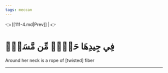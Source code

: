 ```yaml
---
tags: meccan
---
```


👈 [[111-4.md|Prev]] |  👉

# فِي جِيدِهَا حَبۡلٞ مِّن مَّسَدِۭ

Around her neck is a rope of [twisted] fiber

---

